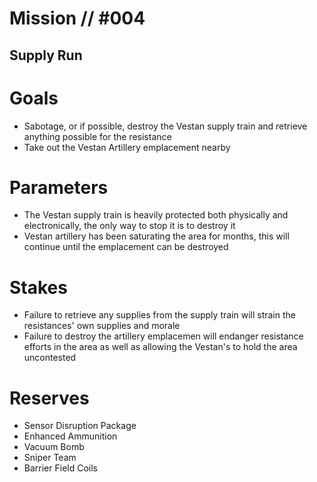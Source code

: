 # Mission // #004
## Supply Run

# Goals
- Sabotage, or if possible, destroy the Vestan supply train and retrieve anything possible for the resistance
- Take out the Vestan Artillery emplacement nearby

# Parameters
- The Vestan supply train is heavily protected both physically and electronically, the only way to stop it is to destroy it
- Vestan artillery has been saturating the area for months, this will continue until the emplacement can be destroyed

# Stakes
- Failure to retrieve any supplies from the supply train will strain the resistances' own supplies and morale
- Failure to destroy the artillery emplacemen will endanger resistance efforts in the area as well as allowing the Vestan's to hold the area uncontested

# Reserves
- Sensor Disruption Package
- Enhanced Ammunition
- Vacuum Bomb
- Sniper Team
- Barrier Field Coils

